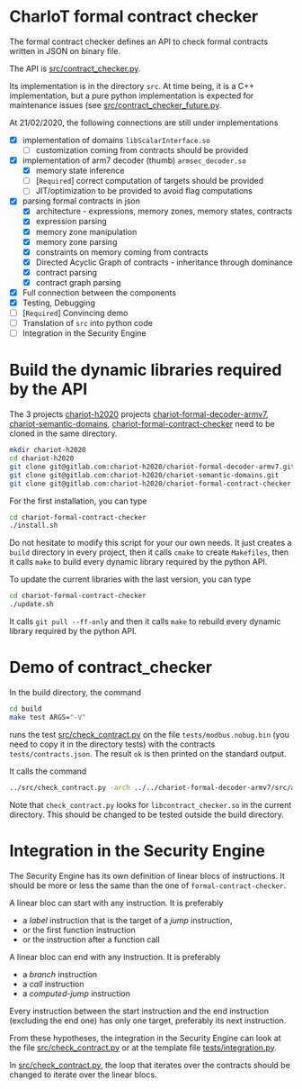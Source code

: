 CharIoT formal contract checker
===============================

The formal contract checker defines an API to check formal contracts written
in JSON on binary file.

The API is [src/contract\_checker.py](src/contract_checker.py).

Its implementation is in the directory `src`. At time being, it is a C++
implementation, but a pure python implementation is expected for
maintenance issues (see [src/contract\_checker\_future.py](contract_checker_future.py).

At 21/02/2020, the following connections are still under implementations

- [x] implementation of domains `libScalarInterface.so`
    * [ ] customization coming from contracts should be provided
- [x] implementation of arm7 decoder (thumb) `armsec_decoder.so`
    * [x] memory state inference
    * [ ] [`Required`] correct computation of targets should be provided
    * [ ] JIT/optimization to be provided to avoid flag computations
- [x] parsing formal contracts in json
    * [x] architecture - expressions, memory zones, memory states, contracts
    * [x] expression parsing
    * [x] memory zone manipulation
    * [x] memory zone parsing
    * [x] constraints on memory coming from contracts
    * [x] Directed Acyclic Graph of contracts - inheritance through dominance
    * [x] contract parsing
    * [x] contract graph parsing
- [x] Full connection between the components
- [x] Testing, Debugging
- [ ] [`Required`] Convincing demo
- [ ] Translation of `src` into python code
- [ ] Integration in the Security Engine

# Build the dynamic libraries required by the API

The 3 projects [chariot-h2020](https://gitlab.com/chariot-h2020) projects
[chariot-formal-decoder-armv7](https://gitlab.com/chariot-h2020/chariot-formal-decoder-armv7),
[chariot-semantic-domains](https://gitlab.com/chariot-h2020/chariot-semantic-domains),
[chariot-formal-contract-checker](https://gitlab.com/chariot-h2020/chariot-formal-contract-checker)
need to be cloned in the same directory.

```sh
mkdir chariot-h2020
cd chariot-h2020
git clone git@gitlab.com:chariot-h2020/chariot-formal-decoder-armv7.git
git clone git@gitlab.com:chariot-h2020/chariot-semantic-domains.git
git clone git@gitlab.com:chariot-h2020/chariot-formal-contract-checker.git
```

For the first installation, you can type

```sh
cd chariot-formal-contract-checker
./install.sh
```

Do not hesitate to modify this script for your our own needs.
It just creates a `build` directory in every project, then it calls
`cmake` to create `Makefiles`, then it calls `make` to build every
dynamic library required by the python API.

To update the current libraries with the last version, you can type

```sh
cd chariot-formal-contract-checker
./update.sh
```

It calls `git pull --ff-only` and then it calls `make` to rebuild every
dynamic library required by the python API.

# Demo of contract\_checker

In the build directory, the command

```sh
cd build
make test ARGS="-V"
```

runs the test [src/check\_contract.py]([src/check\_contract.py) on the file
`tests/modbus.nobug.bin` (you need to copy it in the directory tests)
with the contracts `tests/contracts.json`.
The result `ok` is then printed on the standard output.

It calls the command
```sh
../src/check_contract.py -arch ../../chariot-formal-decoder-armv7/src/armsec_decoder.so -dom ../../chariot-semantic-domains/build/libapplications/libScalarInterface.so ../tests/modbus.nobug.bin ../tests/contracts.json
```

Note that `check_contract.py` looks for `libcontract_checker.so` in the
current directory. This should be changed to be tested outside the build
directory.

# Integration in the Security Engine

The Security Engine has its own definition of linear blocs of instructions.
It should be more or less the same than the one of `formal-contract-checker`.

A linear bloc can start with any instruction. It is preferably

* a *label* instruction that is the target of a *jump* instruction,
* or the first function instruction
* or the instruction after a function call

A linear bloc can end with any instruction. It is preferably

* a *branch* instruction
* a *call* instruction
* a *computed-jump* instruction

Every instruction between the start instruction and the end instruction
(excluding the end one) has only one target, preferably its next instruction.

From these hypotheses, the integration in the Security Engine can
look at the file [src/check\_contract.py](src/check_contract.py)
or at the template file [tests/integration.py](tests/integration.py).

In [src/check\_contract.py](src/check_contract.py), the loop that iterates
over the contracts should be changed to iterate over the linear blocs.

